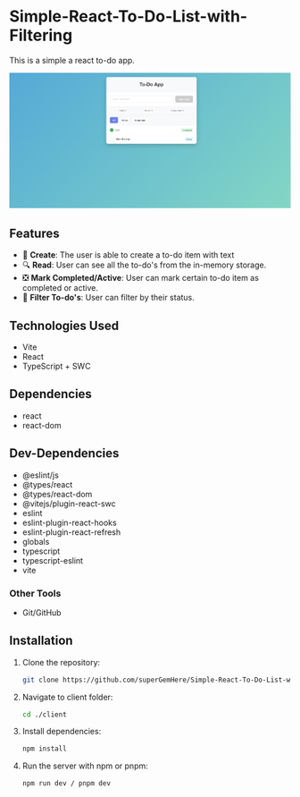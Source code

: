 # Simple-React-To-Do-List-with-Filtering
This is a simple a react to-do app.

![Project Banner](screenshot.png)

## Features

- 📝 **Create**: The user is able to create a to-do item with text
- 🔍 **Read**: User can see all the to-do's from the in-memory storage.
- ❎ **Mark Completed/Active**: User can mark certain to-do item as completed or active.
- 🧮 **Filter To-do's**: User can filter by their status.


## Technologies Used

- Vite
- React
- TypeScript + SWC

## Dependencies
- react 
- react-dom 

## Dev-Dependencies

- @eslint/js 
- @types/react 
- @types/react-dom 
- @vitejs/plugin-react-swc 
- eslint 
- eslint-plugin-react-hooks 
- eslint-plugin-react-refresh 
- globals 
- typescript 
- typescript-eslint 
- vite 

### Other Tools

- Git/GitHub

## Installation

1. Clone the repository:
   ```bash
   git clone https://github.com/superGemHere/Simple-React-To-Do-List-with-Filtering
   ```
2. Navigate to client folder:
   ```bash
   cd ./client
   ```
3. Install dependencies:
   ```bash
   npm install
   ```
4. Run the server with npm or pnpm:
   ```bash
   npm run dev / pnpm dev
   ```
